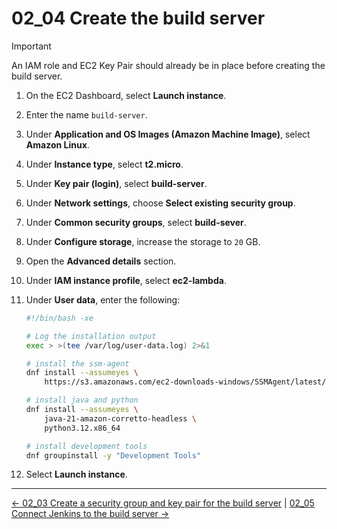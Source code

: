 # 02_04 Create the build server

> [!IMPORTANT]
> An IAM role and EC2 Key Pair should already be in place before creating the build server.

1. On the EC2 Dashboard, select **Launch instance**.
1. Enter the name `build-server`.
1. Under **Application and OS Images (Amazon Machine Image)**, select **Amazon Linux**.
1. Under **Instance type**, select **t2.micro**.
1. Under **Key pair (login)**, select **build-server**.
1. Under **Network settings**, choose **Select existing security group**.
1. Under **Common security groups**, select **build-sever**.
1. Under **Configure storage**, increase the storage to `20` GB.
1. Open the **Advanced details** section.
1. Under **IAM instance profile**, select **ec2-lambda**.
1. Under **User data**, enter the following:

    ```bash
    #!/bin/bash -xe

    # Log the installation output
    exec > >(tee /var/log/user-data.log) 2>&1

    # install the ssm-agent
    dnf install --assumeyes \
        https://s3.amazonaws.com/ec2-downloads-windows/SSMAgent/latest/linux_amd64/amazon-ssm-agent.rpm

    # install java and python
    dnf install --assumeyes \
        java-21-amazon-corretto-headless \
        python3.12.x86_64

    # install development tools
    dnf groupinstall -y "Development Tools"
    ```

1. Select **Launch instance**.

<!-- FooterStart -->
---
[← 02_03 Create a security group and key pair for the build server](../02_03_create_a_security_group_key_pair_for_the_build_server/README.md) | [02_05 Connect Jenkins to the build server →](../02_05_connect_jenkins_to_the_build_server/README.md)
<!-- FooterEnd -->
